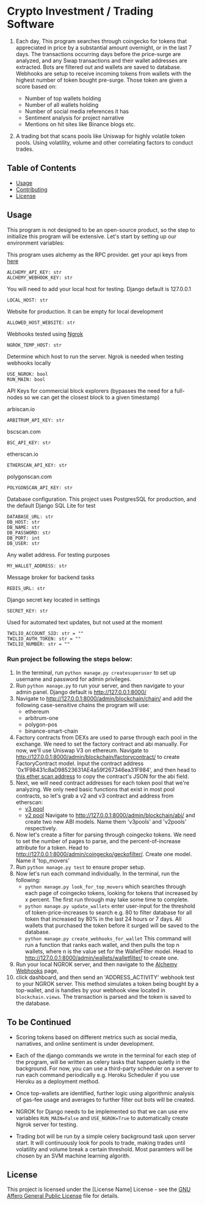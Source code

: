 # Crypto Investment / Trading Software

1. Each day, This program searches through coingecko for tokens that appreciated in price by a substantial amount overnight, or in the
last 7 days. The transactions occurring days before the price-surge are analyzed, and any Swap transactions and their
wallet addresses are extracted. Bots are filtered out and wallets are saved to database. Webhooks are setup to receive
incoming tokens from wallets with the highest number of token bought pre-surge. Those token are given a score based on:

   - Number of top wallets holding
   - Number of all wallets holding
   - Number of social media references it has
   - Sentiment analysis for project narrative
   - Mentions on hit sites like Binance blogs etc.

2. A trading bot that scans pools like Uniswap for highly volatile token pools. Using volatility, volume and other
correlating factors to conduct trades.

## Table of Contents

- [Usage](#usage)
- [Contributing](#contributing)
- [License](#license)


## Usage

This program is not designed to be an open-source product, so the step to initialize this program will be extensive.
Let's start by setting up our environment variables:


This program uses alchemy as the RPC provider. get your api keys from [here](https://www.alchemy.com/)

```commandline
ALCHEMY_API_KEY: str
ALCHEMY_WEBHOOK_KEY: str
```

You will need to add your local host for testing. Django default is 127.0.0.1
```commandline
LOCAL_HOST: str
```

Website for production. It can be empty for local development
```commandline
ALLOWED_HOST_WEBSITE: str
```

Webhooks tested using [Ngrok](https://ngrok.com/)
```commandline
NGROK_TEMP_HOST: str
```

Determine which host to run the server. Ngrok is needed when testing webhooks locally
```commandline
USE_NGROK: bool
RUN_MAIN: bool
```

API Keys for commercial block explorers (bypasses the need for a full-nodes so we can get the closest block to a
given timestamp)

arbiscan.io
```commandline
ARBITRUM_API_KEY: str
```
bscscan.com
```commandline
BSC_API_KEY: str
```
etherscan.io
```commandline
ETHERSCAN_API_KEY: str
```
polygonscan.com
```commandline
POLYGONSCAN_API_KEY: str
```

Database configuration. This project uses PostgresSQL for production, and the default Django SQL Lite for test 
```commandline
DATABASE_URL: str
DB_HOST: str
DB_NAME: str
DB_PASSWORD: str
DB_PORT: int
DB_USER: str
```

Any wallet address. For testing purposes
```commandline
MY_WALLET_ADDRESS: str
```

Message broker for backend tasks
```commandline
REDIS_URL: str
```
Django secret key located in settings
```commandline
SECRET_KEY: str
```

Used for automated text updates, but not used at the moment
```commandline
TWILIO_ACCOUNT_SID: str = ""
TWILIO_AUTH_TOKEN: str = ""
TWILIO_NUMBER: str = ""
```

### Run project be following the steps below:

1. In the terminal, run `python manage.py createsuperuser` to set up username and password for admin privileges.
2. Run `python manage.py` to run your server, and then navigate to your admin panel. Django default is http://127.0.0.1:8000/
3. Navigate to http://127.0.0.1:8000/admin/blockchain/chain/ and add the following case-sensitive chains the program will use:
   - ethereum
   - arbitrum-one
   - polygon-pos
   - binance-smart-chain
 4. Factory contracts from DEXs are used to parse through each pool in the exchange. We need to set the factory contract
 and abi manually. For now, we'll use Uniswap V3 on ethereum. Navigate to http://127.0.0.1:8000/admin/blockchain/factorycontract/
 to create FactoryContract model. Input the contract address '0x1F98431c8aD98523631AE4a59f267346ea31F984', and then head to
 [this ether scan address](https://etherscan.io/address/0x1F98431c8aD98523631AE4a59f267346ea31F984#code) to copy the contract's 
 JSON for the abi field.
5. Next, we will need contract addresses for each token pool that we're analyzing. We only need basic functions that exist
in most pool contracts, so let's grab a v2 and v3 contract and address from etherscan:
   - [v3 pool](https://etherscan.io/address/0x4c54ff7f1c424ff5487a32aad0b48b19cbaf087f)
   - [v2 pool](https://etherscan.io/address/0xdfc14d2af169b0d36c4eff567ada9b2e0cae044f)
 Navigate to http://127.0.0.1:8000/admin/blockchain/abi/ and create two new ABI models. Name them 'v3pools' and 'v2pools'
 respectively.
6. Now let's create a filter for parsing through coingecko tokens. We need to set the number of pages to parse, and the
percent-of-increase attribute for a token. Head to http://127.0.0.1:8000/admin/coingecko/geckofilter/. Create one model.
Name it 'top_movers'
7. Run `python manage.py test` to ensure proper setup.
8. Now let's run each command individually. In the terminal, run the following:
   - `python manage.py look_for_top_movers` which searches through each page of coingecko tokens, looking for tokens that
   increased by x percent. The first run through may take some time to complete.
   - `python manage.py update_wallets` enter user-input for the threshold of token-price-increases to search e.g. 80 to
   filter database for all token that increased by 80% in the last 24 hours or 7 days. All wallets that purchased the
   token before it surged will be saved to the database.
   - `python manage.py create_webhooks_for_wallet` This command will run a function that ranks each wallet, and then pulls
   the top n wallets, where n is the value set for the WalletFilter model. Head to http://127.0.0.1:8000/admin/wallets/walletfilter/
   to create one.
 9. Run your local NGROK server, and then navigate to the [Alchemy Webhooks](https://www.alchemy.com/webhooks) page, 
10. click dashboard, and then send an 'ADDRESS_ACTIVITY' webhook test to your NGROK server. This method simulates a token
being bought by a top-wallet, and is handles by your webhook view located in `blockchain.views`. The transaction is
parsed and the token is saved to the database.

## To be Continued
- Scoring tokens based on different metrics such as social media, narratives, and online sentiment is under development.

- Each of the django commands we wrote in the terminal for each step of the program, will be written as celery tasks that
happen quietly in the background. For now, you can use a third-party scheduler on a server to run each
command periodically e.g. Heroku Scheduler if you use Heroku as a deployment method.

- Once top-wallets are identified, further logic using algorithmic analysis of gas-fee usage and averages to further 
filter out bots will be created.

- NGROK for Django needs to be implemented so that we can use env variables `RUN_MAIN=False` and `USE_NGROK=True` to 
automatically create Ngrok server for testing.

- Trading bot will be run by a simple celery background task upon server start. It will continuously look for pools to
trade, making trades until volatility and volume break a certain threshold. Most paramters will be chosen by an SVM 
machine learning algorith.


## License

This project is licensed under the [License Name] License - see the [GNU Affero General Public License](LICENSE) file for details.
